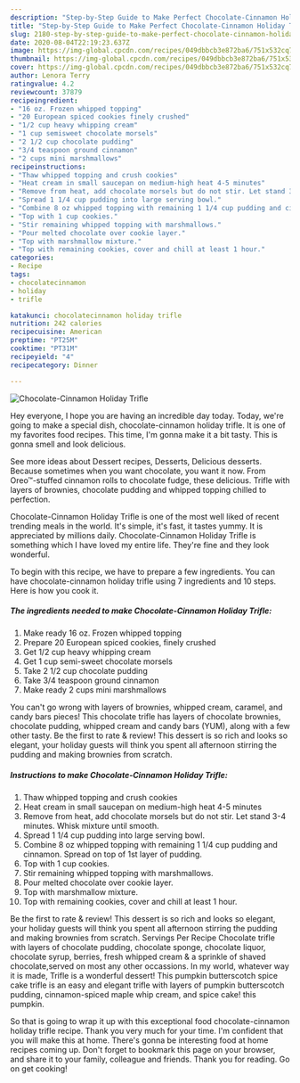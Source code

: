 ```yaml
---
description: "Step-by-Step Guide to Make Perfect Chocolate-Cinnamon Holiday Trifle"
title: "Step-by-Step Guide to Make Perfect Chocolate-Cinnamon Holiday Trifle"
slug: 2180-step-by-step-guide-to-make-perfect-chocolate-cinnamon-holiday-trifle
date: 2020-08-04T22:19:23.637Z
image: https://img-global.cpcdn.com/recipes/049dbbcb3e872ba6/751x532cq70/chocolate-cinnamon-holiday-trifle-recipe-main-photo.jpg
thumbnail: https://img-global.cpcdn.com/recipes/049dbbcb3e872ba6/751x532cq70/chocolate-cinnamon-holiday-trifle-recipe-main-photo.jpg
cover: https://img-global.cpcdn.com/recipes/049dbbcb3e872ba6/751x532cq70/chocolate-cinnamon-holiday-trifle-recipe-main-photo.jpg
author: Lenora Terry
ratingvalue: 4.2
reviewcount: 37879
recipeingredient:
- "16 oz. Frozen whipped topping"
- "20 European spiced cookies finely crushed"
- "1/2 cup heavy whipping cream"
- "1 cup semisweet chocolate morsels"
- "2 1/2 cup chocolate pudding"
- "3/4 teaspoon ground cinnamon"
- "2 cups mini marshmallows"
recipeinstructions:
- "Thaw whipped topping and crush cookies"
- "Heat cream in small saucepan on medium-high heat 4-5 minutes"
- "Remove from heat, add chocolate morsels but do not stir. Let stand 3-4 minutes. Whisk mixture until smooth."
- "Spread 1 1/4 cup pudding into large serving bowl."
- "Combine 8 oz whipped topping with remaining 1 1/4 cup pudding and cinnamon. Spread on top of 1st layer of pudding."
- "Top with 1 cup cookies."
- "Stir remaining whipped topping with marshmallows."
- "Pour melted chocolate over cookie layer."
- "Top with marshmallow mixture."
- "Top with remaining cookies, cover and chill at least 1 hour."
categories:
- Recipe
tags:
- chocolatecinnamon
- holiday
- trifle

katakunci: chocolatecinnamon holiday trifle 
nutrition: 242 calories
recipecuisine: American
preptime: "PT25M"
cooktime: "PT31M"
recipeyield: "4"
recipecategory: Dinner

---
```



![Chocolate-Cinnamon Holiday Trifle](https://img-global.cpcdn.com/recipes/049dbbcb3e872ba6/751x532cq70/chocolate-cinnamon-holiday-trifle-recipe-main-photo.jpg)

Hey everyone, I hope you are having an incredible day today. Today, we're going to make a special dish, chocolate-cinnamon holiday trifle. It is one of my favorites food recipes. This time, I'm gonna make it a bit tasty. This is gonna smell and look delicious.

See more ideas about Dessert recipes, Desserts, Delicious desserts. Because sometimes when you want chocolate, you want it now. From Oreo™-stuffed cinnamon rolls to chocolate fudge, these delicious. Trifle with layers of brownies, chocolate pudding and whipped topping chilled to perfection.

Chocolate-Cinnamon Holiday Trifle is one of the most well liked of recent trending meals in the world. It's simple, it's fast, it tastes yummy. It is appreciated by millions daily. Chocolate-Cinnamon Holiday Trifle is something which I have loved my entire life. They're fine and they look wonderful.


To begin with this recipe, we have to prepare a few ingredients. You can have chocolate-cinnamon holiday trifle using 7 ingredients and 10 steps. Here is how you cook it.

<!--inarticleads1-->

##### The ingredients needed to make Chocolate-Cinnamon Holiday Trifle:

1. Make ready 16 oz. Frozen whipped topping
1. Prepare 20 European spiced cookies, finely crushed
1. Get 1/2 cup heavy whipping cream
1. Get 1 cup semi-sweet chocolate morsels
1. Take 2 1/2 cup chocolate pudding
1. Take 3/4 teaspoon ground cinnamon
1. Make ready 2 cups mini marshmallows


You can&#39;t go wrong with layers of brownies, whipped cream, caramel, and candy bars pieces! This chocolate trifle has layers of chocolate brownies, chocolate pudding, whipped cream and candy bars (YUM), along with a few other tasty. Be the first to rate &amp; review! This dessert is so rich and looks so elegant, your holiday guests will think you spent all afternoon stirring the pudding and making brownies from scratch. 

<!--inarticleads2-->

##### Instructions to make Chocolate-Cinnamon Holiday Trifle:

1. Thaw whipped topping and crush cookies
1. Heat cream in small saucepan on medium-high heat 4-5 minutes
1. Remove from heat, add chocolate morsels but do not stir. Let stand 3-4 minutes. Whisk mixture until smooth.
1. Spread 1 1/4 cup pudding into large serving bowl.
1. Combine 8 oz whipped topping with remaining 1 1/4 cup pudding and cinnamon. Spread on top of 1st layer of pudding.
1. Top with 1 cup cookies.
1. Stir remaining whipped topping with marshmallows.
1. Pour melted chocolate over cookie layer.
1. Top with marshmallow mixture.
1. Top with remaining cookies, cover and chill at least 1 hour.


Be the first to rate &amp; review! This dessert is so rich and looks so elegant, your holiday guests will think you spent all afternoon stirring the pudding and making brownies from scratch. Servings Per Recipe Chocolate trifle with layers of chocolate pudding, chocolate sponge, chocolate liquor, chocolate syrup, berries, fresh whipped cream &amp; a sprinkle of shaved chocolate,served on most any other occassions. In my world, whatever way it is made, Trifle is a wonderful dessert! This pumpkin butterscotch spice cake trifle is an easy and elegant trifle with layers of pumpkin butterscotch pudding, cinnamon-spiced maple whip cream, and spice cake! this pumpkin. 

So that is going to wrap it up with this exceptional food chocolate-cinnamon holiday trifle recipe. Thank you very much for your time. I'm confident that you will make this at home. There's gonna be interesting food at home recipes coming up. Don't forget to bookmark this page on your browser, and share it to your family, colleague and friends. Thank you for reading. Go on get cooking!

